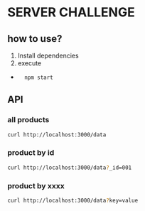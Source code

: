 # SERVER CHALLENGE

## how to use?

1. Install dependencies
2. execute

- ```bash
    npm start
  ```

## API

### all products

```bash
curl http://localhost:3000/data
```

### product by id

```bash
curl http://localhost:3000/data?_id=001
```

### product by xxxx

```bash
curl http://localhost:3000/data?key=value
```
